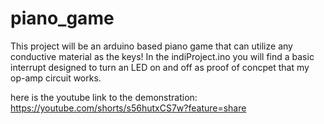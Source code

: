 # piano_game
This project will be an arduino based piano game that can utilize any conductive material as the keys!
In the indiProject.ino you will find a basic interrupt designed to turn an LED on and off as proof of concpet that my op-amp circuit works.

here is the youtube link to the demonstration: https://youtube.com/shorts/s56hutxCS7w?feature=share
